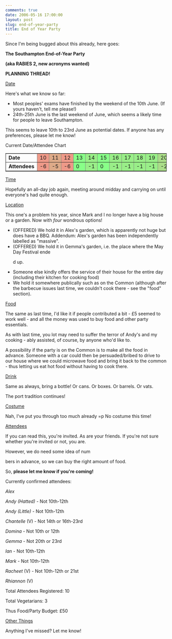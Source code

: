```yaml
---
comments: true
date: 2006-05-16 17:00:00
layout: post
slug: end-of-year-party
title: End of Year Party
---
```


Since I'm being bugged about this already, here goes:  

<b>The Southampton End-of-Year Party  

(aka RABIES 2, new acronyms wanted)  

PLANNING THREAD!</b>  

<u>Date</u>  

Here's what we know so far:  

<ul><li>Most peoples' exams have finished by the weekend of the 10th June. (If yours haven't, tell me please!)</li>  

<li>24th-25th June is the last weekend of June, which seems a likely time for people to leave Southampton.</li></ul>  

This seems to leave 10th to 23rd June as potential dates.  If anyone has any preferences, please let me know!  

Current Date/Attendee Chart  

<table border=1><tr><td><b>Date</b></td><td bgcolor=#ee9988>10</td><td bgcolor=#ddaa88>11</td><td bgcolor=#ee9988>12</td><td bgcolor=#88ff88>13</td><td bgcolor=#99ee88>14</td><td bgcolor=#88ff88>15</td><td bgcolor=#99ee88>16</td><td bgcolor=#99ee88>17</td><td bgcolor=#99ee88>18</td><td bgcolor=#99ee88>19</td><td bgcolor=#aadd88>20</td><td bgcolor=#bbcc88>21</td><td bgcolor=#99ee88>22</td><td bgcolor=#99ee88>23</td></tr>  

<tr><td><b>Attendees</b></td><td bgcolor=#ee9988>-6</td><td bgcolor=#ddaa88>-5</td><td bgcolor=#ee9988>-6</td><td bgcolor=#88ff88>0</td><td bgcolor=#99ee88>-1</td><td bgcolor=#88ff88>0</td><td bgcolor=#99ee88>-1</td><td bgcolor=#99ee88>-1</td><td bgcolor=#99ee88>-1</td><td bgcolor=#99ee88>-1</td><td bgcolor=#aadd88>-2</td><td bgcolor=#bbcc88>-3</td><td bgcolor=#99ee88>-1</td><td bgcolor=#99ee88>-1</td></tr></table>  

<u>Time</u>  

Hopefully an all-day job again, meeting around midday and carrying on until everyone's had quite enough.  

<u>Location</u>  

This one's a problem his year, since Mark and I no longer have a big house or a garden.  Now with <i>four</i> wondrous options!  

<ul><li>(OFFERED) We hold it in Alex's garden, which is apparently not huge but does have a BBQ.  Addendum: Alex's garden has been independently labelled as "massive".</li>  

<li>(OFFERED) We hold it in Gemma's garden, i.e. the place where the May Day Festival ende  

d up.</li>  

<li>Someone else kindly offers the service of their house for the entire day (including their kitchen for cooking food)</li>  

<li>We hold it somewhere publically such as on the Common (although after the barbecue issues last time, we couldn't cook there - see the "food" section).</li></ul>  

<u>Food</u>  

The same as last time, I'd like it if people contributed a bit - £5 seemed to work well - and all the money was used to buy food and other party essentials.  

As with last time, you lot may need to suffer the terror of Andy's and my cooking - ably assisted, of course, by anyone who'd like to.  

A possibility if the party is on the Common is to make all the food in advance.  Someone with a car could then be persuaded/bribed to drive to our house where we could microwave food and bring it back to the common - thus letting us eat hot food without having to cook there.  

<u>Drink</u>  

Same as always, bring a bottle!  Or cans.  Or boxes.  Or barrels.  Or vats.  

The port tradition continues!  

<u>Costume</u>  

Nah, I've put you through too much already =p  No costume this time!  

<u>Attendees</u>  

If you can read this, you're invited.  As are your friends.  If you're not sure whether you're invited or not, you are.  

However, we do need some idea of num  

bers in advance, so we can buy the right amount of food.  

So, <b>please let me know if you're coming!</b>  

Currently confirmed attendees:  

<i>Alex</i>  

<i>Andy (Hatted)</i> - Not 10th-12th  

<i>Andy (Little)</i> - Not 10th-12th  

<i>Chantelle</i> (V) - Not 14th or 16th-23rd  

<i>Domina</i> - Not 10th or 12th  

<i>Gemma</i> - Not 20th or 23rd  

<i>Ian</i> - Not 10th-12th  

<i>Mark</i> - Not 10th-12th  

<i>Racheet</i> (V) - Not 10th-12th or 21st  

<i>Rhiannon</i> (V)  

Total Attendees Registered: 10  

Total Vegetarians: 3  

Thus Food/Party Budget: £50  

<u>Other Things</u>  

Anything I've missed?  Let me know!
